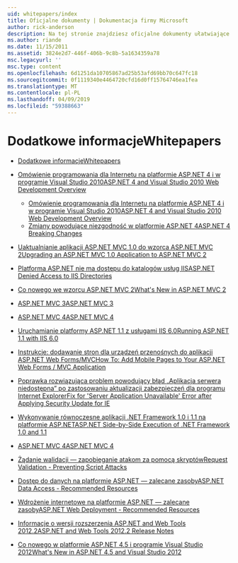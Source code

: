 ```yaml
---
uid: whitepapers/index
title: Oficjalne dokumenty | Dokumentacja firmy Microsoft
author: rick-anderson
description: Na tej stronie znajdziesz oficjalne dokumenty ułatwiające Instalowanie i konfigurowanie programu ASP.NET, a także ułatwiają do pisania aplikacji platformy ASP.NET bezpieczne, szybkie i elastyczne.
ms.author: riande
ms.date: 11/15/2011
ms.assetid: 3824e2d7-446f-406b-9c8b-5a1634359a78
msc.legacyurl: ''
msc.type: content
ms.openlocfilehash: 6d1251da10705867ad25b53afd69bb70c647fc18
ms.sourcegitcommit: 0f1119340e4464720cfd16d0ff15764746ea1fea
ms.translationtype: MT
ms.contentlocale: pl-PL
ms.lasthandoff: 04/09/2019
ms.locfileid: "59388663"
---
```

# <a name="whitepapers"></a><span data-ttu-id="afb31-103">Dodatkowe informacje</span><span class="sxs-lookup"><span data-stu-id="afb31-103">Whitepapers</span></span>

- [<span data-ttu-id="afb31-104">Dodatkowe informacje</span><span class="sxs-lookup"><span data-stu-id="afb31-104">Whitepapers</span></span>](overview.md)
- [<span data-ttu-id="afb31-105">Omówienie programowania dla Internetu na platformie ASP.NET 4 i w programie Visual Studio 2010</span><span class="sxs-lookup"><span data-stu-id="afb31-105">ASP.NET 4 and Visual Studio 2010 Web Development Overview</span></span>](aspnet4/index.md)

    - [<span data-ttu-id="afb31-106">Omówienie programowania dla Internetu na platformie ASP.NET 4 i w programie Visual Studio 2010</span><span class="sxs-lookup"><span data-stu-id="afb31-106">ASP.NET 4 and Visual Studio 2010 Web Development Overview</span></span>](aspnet4/overview.md)
    - [<span data-ttu-id="afb31-107">Zmiany powodujące niezgodność w platformie ASP.NET 4</span><span class="sxs-lookup"><span data-stu-id="afb31-107">ASP.NET 4 Breaking Changes</span></span>](aspnet4/breaking-changes.md)
- [<span data-ttu-id="afb31-108">Uaktualnianie aplikacji ASP.NET MVC 1.0 do wzorca ASP.NET MVC 2</span><span class="sxs-lookup"><span data-stu-id="afb31-108">Upgrading an ASP.NET MVC 1.0 Application to ASP.NET MVC 2</span></span>](aspnet-mvc2-upgrade-notes.md)
- [<span data-ttu-id="afb31-109">Platforma ASP.NET nie ma dostępu do katalogów usług IIS</span><span class="sxs-lookup"><span data-stu-id="afb31-109">ASP.NET Denied Access to IIS Directories</span></span>](denied-access-to-iis-directories.md)
- [<span data-ttu-id="afb31-110">Co nowego we wzorcu ASP.NET MVC 2</span><span class="sxs-lookup"><span data-stu-id="afb31-110">What's New in ASP.NET MVC 2</span></span>](what-is-new-in-aspnet-mvc.md)
- [<span data-ttu-id="afb31-111">ASP.NET MVC 3</span><span class="sxs-lookup"><span data-stu-id="afb31-111">ASP.NET MVC 3</span></span>](mvc3-release-notes.md)
- [<span data-ttu-id="afb31-112">ASP.NET MVC 4</span><span class="sxs-lookup"><span data-stu-id="afb31-112">ASP.NET MVC 4</span></span>](mvc4-beta-release-notes.md)
- [<span data-ttu-id="afb31-113">Uruchamianie platformy ASP.NET 1.1 z usługami IIS 6.0</span><span class="sxs-lookup"><span data-stu-id="afb31-113">Running ASP.NET 1.1 with IIS 6.0</span></span>](aspnet-and-iis6.md)
- [<span data-ttu-id="afb31-114">Instrukcje: dodawanie stron dla urządzeń przenośnych do aplikacji ASP.NET Web Forms/MVC</span><span class="sxs-lookup"><span data-stu-id="afb31-114">How To: Add Mobile Pages to Your ASP.NET Web Forms / MVC Application</span></span>](add-mobile-pages-to-your-aspnet-web-forms-mvc-application.md)
- [<span data-ttu-id="afb31-115">Poprawka rozwiązująca problem powodujący błąd „Aplikacja serwera niedostępna” po zastosowaniu aktualizacji zabezpieczeń dla programu Internet Explorer</span><span class="sxs-lookup"><span data-stu-id="afb31-115">Fix for 'Server Application Unavailable' Error after Applying Security Update for IE</span></span>](ms03-32-issue.md)
- [<span data-ttu-id="afb31-116">Wykonywanie równoczesne aplikacji .NET Framework 1.0 i 1.1 na platformie ASP.NET</span><span class="sxs-lookup"><span data-stu-id="afb31-116">ASP.NET Side-by-Side Execution of .NET Framework 1.0 and 1.1</span></span>](side-by-side-with-10.md)
- [<span data-ttu-id="afb31-117">ASP.NET MVC 4</span><span class="sxs-lookup"><span data-stu-id="afb31-117">ASP.NET MVC 4</span></span>](mvc4-release-notes.md)
- [<span data-ttu-id="afb31-118">Żądanie walidacji — zapobieganie atakom za pomocą skryptów</span><span class="sxs-lookup"><span data-stu-id="afb31-118">Request Validation - Preventing Script Attacks</span></span>](request-validation.md)
- [<span data-ttu-id="afb31-119">Dostęp do danych na platformie ASP.NET — zalecane zasoby</span><span class="sxs-lookup"><span data-stu-id="afb31-119">ASP.NET Data Access - Recommended Resources</span></span>](aspnet-data-access-content-map.md)
- [<span data-ttu-id="afb31-120">Wdrożenie internetowe na platformie ASP.NET — zalecane zasoby</span><span class="sxs-lookup"><span data-stu-id="afb31-120">ASP.NET Web Deployment - Recommended Resources</span></span>](aspnet-web-deployment-content-map.md)
- [<span data-ttu-id="afb31-121">Informacje o wersji rozszerzenia ASP.NET and Web Tools 2012.2</span><span class="sxs-lookup"><span data-stu-id="afb31-121">ASP.NET and Web Tools 2012.2 Release Notes</span></span>](aspnet-and-web-tools-20122-release-notes.md)
- [<span data-ttu-id="afb31-122">Co nowego w platformie ASP.NET 4.5 i programie Visual Studio 2012</span><span class="sxs-lookup"><span data-stu-id="afb31-122">What's New in ASP.NET 4.5 and Visual Studio 2012</span></span>](whats-new-in-aspnet-45-and-visual-studio-2012.md)
